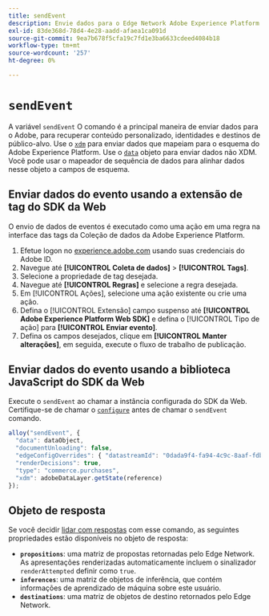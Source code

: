 ```yaml
---
title: sendEvent
description: Envie dados para o Edge Network Adobe Experience Platform.
exl-id: 83de368d-78d4-4e28-aadd-afaea1ca091d
source-git-commit: 9ea7b678f5cfa19c7fd1e3ba6633cdeed4084b18
workflow-type: tm+mt
source-wordcount: '257'
ht-degree: 0%

---
```


# `sendEvent`

A variável `sendEvent` O comando é a principal maneira de enviar dados para o Adobe, para recuperar conteúdo personalizado, identidades e destinos de público-alvo. Use o [`xdm`](xdm.md) para enviar dados que mapeiam para o esquema do Adobe Experience Platform. Use o [`data`](data.md) objeto para enviar dados não XDM. Você pode usar o mapeador de sequência de dados para alinhar dados nesse objeto a campos de esquema.

## Enviar dados do evento usando a extensão de tag do SDK da Web

O envio de dados de eventos é executado como uma ação em uma regra na interface das tags da Coleção de dados da Adobe Experience Platform.

1. Efetue logon no [experience.adobe.com](https://experience.adobe.com) usando suas credenciais do Adobe ID.
1. Navegue até **[!UICONTROL Coleta de dados]** > **[!UICONTROL Tags]**.
1. Selecione a propriedade de tag desejada.
1. Navegue até **[!UICONTROL Regras]** e selecione a regra desejada.
1. Em [!UICONTROL Ações], selecione uma ação existente ou crie uma ação.
1. Defina o [!UICONTROL Extensão] campo suspenso até **[!UICONTROL Adobe Experience Platform Web SDK]** e defina o [!UICONTROL Tipo de ação] para **[!UICONTROL Enviar evento]**.
1. Defina os campos desejados, clique em **[!UICONTROL Manter alterações]**, em seguida, execute o fluxo de trabalho de publicação.

## Enviar dados do evento usando a biblioteca JavaScript do SDK da Web

Execute o `sendEvent` ao chamar a instância configurada do SDK da Web. Certifique-se de chamar o [`configure`](../configure/overview.md) antes de chamar o `sendEvent` comando.

```js
alloy("sendEvent", {
  "data": dataObject,
  "documentUnloading": false,
  "edgeConfigOverrides": { "datastreamId": "0dada9f4-fa94-4c9c-8aaf-fdbac6c56287" },
  "renderDecisions": true,
  "type": "commerce.purchases",
  "xdm": adobeDataLayer.getState(reference)
});
```

## Objeto de resposta

Se você decidir [lidar com respostas](../command-responses.md) com esse comando, as seguintes propriedades estão disponíveis no objeto de resposta:

* **`propositions`**: uma matriz de propostas retornadas pelo Edge Network. As apresentações renderizadas automaticamente incluem o sinalizador `renderAttempted` definir como `true`.
* **`inferences`**: uma matriz de objetos de inferência, que contém informações de aprendizado de máquina sobre este usuário.
* **`destinations`**: uma matriz de objetos de destino retornados pelo Edge Network.
